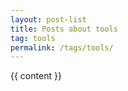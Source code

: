 ```yaml
---
layout: post-list
title: Posts about tools
tag: tools
permalink: /tags/tools/
---
```


{{ content }}
